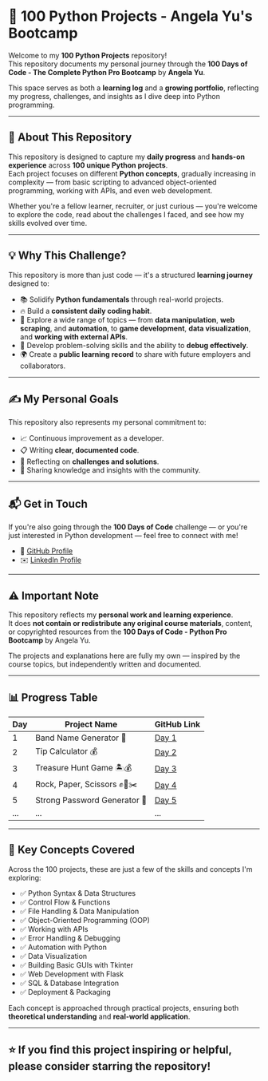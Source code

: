 # 🐍 100 Python Projects - Angela Yu's Bootcamp

Welcome to my **100 Python Projects** repository!  
This repository documents my personal journey through the **100 Days of Code - The Complete Python Pro Bootcamp** by **Angela Yu**.

This space serves as both a **learning log** and a **growing portfolio**, reflecting my progress, challenges, and insights as I dive deep into Python programming.

---

## 🚀 About This Repository
This repository is designed to capture my **daily progress** and **hands-on experience** across **100 unique Python projects**.  
Each project focuses on different **Python concepts**, gradually increasing in complexity — from basic scripting to advanced object-oriented programming, working with APIs, and even web development.

Whether you're a fellow learner, recruiter, or just curious — you're welcome to explore the code, read about the challenges I faced, and see how my skills evolved over time.

---

## 💡 Why This Challenge?
This repository is more than just code — it's a structured **learning journey** designed to:

- 📚 Solidify **Python fundamentals** through real-world projects.
- 🔥 Build a **consistent daily coding habit**.
- 🚀 Explore a wide range of topics — from **data manipulation**, **web scraping**, and **automation**, to **game development**, **data visualization**, and **working with external APIs**.
- 🧩 Develop problem-solving skills and the ability to **debug effectively**.
- 🌍 Create a **public learning record** to share with future employers and collaborators.

---

## ✍️ My Personal Goals
This repository also represents my personal commitment to:

- 📈 Continuous improvement as a developer.
- 📋 Writing **clear, documented code**.
- 🧠 Reflecting on **challenges and solutions**.
- 👥 Sharing knowledge and insights with the community.

---

## 📬 Get in Touch
If you're also going through the **100 Days of Code** challenge — or you're just interested in Python development — feel free to connect with me!

- 🔗 [GitHub Profile](https://github.com/ItayVazana1)
- ✉️ [LinkedIn Profile](https://www.linkedin.com/in/itayvazana)

---

## ⚠️ Important Note
This repository reflects my **personal work and learning experience**.  
It does **not contain or redistribute any original course materials**, content, or copyrighted resources from the **100 Days of Code - Python Pro Bootcamp** by Angela Yu.

The projects and explanations here are fully my own — inspired by the course topics, but independently written and documented.

---

## 📊 Progress Table

| Day | Project Name | GitHub Link |
|----|----------------------|----------------|
| 1  | Band Name Generator 🎸 | [Day 1](./day-01) |
| 2  | Tip Calculator 💰 | [Day 2](./day-02) |
| 3  | Treasure Hunt Game 🏝️💰 | [Day 3](./day-03) |
| 4  | Rock, Paper, Scissors ✊📄✂️ | [Day 4](./day-04) |
| 5  | Strong Password Generator 🔐 | [Day 5](./day-05) |
| ... | ... | ... |

---

## 🔨 Key Concepts Covered
Across the 100 projects, these are just a few of the skills and concepts I'm exploring:

- ✅ Python Syntax & Data Structures
- ✅ Control Flow & Functions
- ✅ File Handling & Data Manipulation
- ✅ Object-Oriented Programming (OOP)
- ✅ Working with APIs
- ✅ Error Handling & Debugging
- ✅ Automation with Python
- ✅ Data Visualization
- ✅ Building Basic GUIs with Tkinter
- ✅ Web Development with Flask
- ✅ SQL & Database Integration
- ✅ Deployment & Packaging

Each concept is approached through practical projects, ensuring both **theoretical understanding** and **real-world application**.

---

## ⭐️ If you find this project inspiring or helpful, please consider starring the repository!
